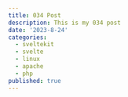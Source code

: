 ```yaml
---
title: 034 Post
description: This is my 034 post
date: '2023-8-24'
categories:
  - sveltekit
  - svelte
  - linux
  - apache
  - php
published: true
---
```


